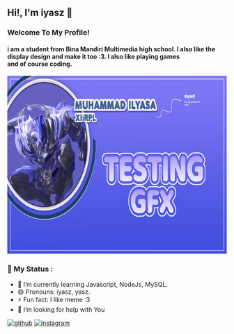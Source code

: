 ## Hi!, I'm iyasz 👋
### Welcome To My Profile!
#### i am a student from Bina Mandiri Multimedia high school. I also like the display design and make it too :3. I also like playing games <br> and of course coding.

<img src="bg.png" width="880" height="410">

### 💬 My Status :

- 🌱 I’m currently learning Javascript, NodeJs, MySQL. 
- 😄 Pronouns: iyasz, yasz. 
- ⚡ Fun fact: I like meme :3
- 🤔 I’m looking for help with You 

[<img src='https://cdn.jsdelivr.net/npm/simple-icons@3.0.1/icons/github.svg' alt='github' height='33'>](https://github.com/iyasz)  [<img src='https://cdn.jsdelivr.net/npm/simple-icons@3.0.1/icons/instagram.svg' alt='instagram' height='33'>](https://www.instagram.com/yaszavellia/)   
